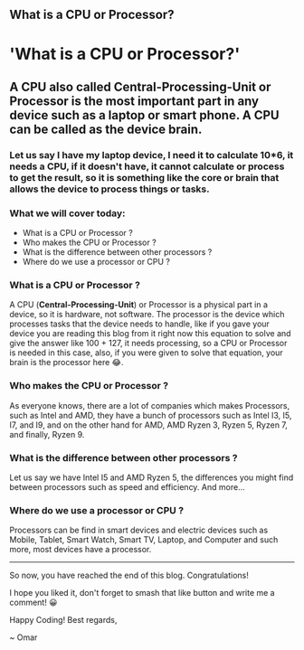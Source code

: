 ## What is a CPU or Processor?

# 'What is a CPU or Processor?'

## A CPU also called Central-Processing-Unit or Processor is the most important part in any device such as a laptop or smart phone. A CPU can be called as the device brain.

### Let us say I have my laptop device, I need it to calculate 10*6, it needs a CPU, if it doesn't have, it cannot calculate or process to get the result, so it is something like the core or brain that allows the device to process things or tasks.

### What we will cover today:

- What is a CPU or Processor ?
- Who makes the CPU or Processor ?
- What is the difference between other processors ?
- Where do we use a processor or CPU ?

### What is a CPU or Processor ?

A CPU (**Central-Processing-Unit**) or Processor is a physical part in a device, so it is hardware, not software. The processor is the device which processes tasks that the device needs to handle, like if you gave your device you are reading this blog from it right now this equation to solve and give the answer like 100 + 127, it needs processing, so a CPU or Processor is needed in this case, also, if you were given to solve that equation, your brain is the processor here 😂.

### Who makes the CPU or Processor ?

As everyone knows, there are a lot of companies which makes Processors, such as Intel and AMD, they have a bunch of processors such as Intel I3, I5, I7, and I9, and on the other hand for AMD, AMD Ryzen 3, Ryzen 5, Ryzen 7, and finally, Ryzen 9.

### What is the difference between other processors ?

Let us say we have Intel I5 and AMD Ryzen 5, the differences you might find between processors such as speed and efficiency. And more...

### Where do we use a processor or CPU ?

Processors can be find in smart devices and electric devices such as Mobile, Tablet, Smart Watch, Smart TV, Laptop, and Computer and such more, most devices have a processor.

_________________________________________________________________________________________

So now, you have reached the end of this blog. Congratulations!

I hope you liked it, don't forget to smash that like button and write me a comment! 😀

Happy Coding! Best regards,

~ Omar